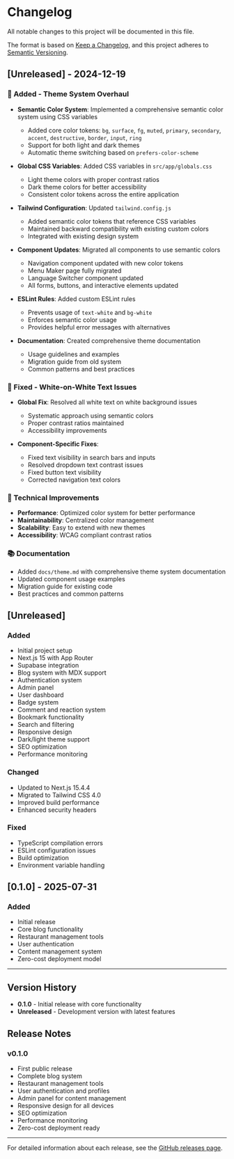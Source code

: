 # Changelog

All notable changes to this project will be documented in this file.

The format is based on [Keep a Changelog](https://keepachangelog.com/en/1.0.0/),
and this project adheres to [Semantic Versioning](https://semver.org/spec/v2.0.0.html).

## [Unreleased] - 2024-12-19

### 🎨 Added - Theme System Overhaul

- **Semantic Color System**: Implemented a comprehensive semantic color system using CSS variables
  - Added core color tokens: `bg`, `surface`, `fg`, `muted`, `primary`, `secondary`, `accent`, `destructive`, `border`, `input`, `ring`
  - Support for both light and dark themes
  - Automatic theme switching based on `prefers-color-scheme`

- **Global CSS Variables**: Added CSS variables in `src/app/globals.css`
  - Light theme colors with proper contrast ratios
  - Dark theme colors for better accessibility
  - Consistent color tokens across the entire application

- **Tailwind Configuration**: Updated `tailwind.config.js`
  - Added semantic color tokens that reference CSS variables
  - Maintained backward compatibility with existing custom colors
  - Integrated with existing design system

- **Component Updates**: Migrated all components to use semantic colors
  - Navigation component updated with new color tokens
  - Menu Maker page fully migrated
  - Language Switcher component updated
  - All forms, buttons, and interactive elements updated

- **ESLint Rules**: Added custom ESLint rules
  - Prevents usage of `text-white` and `bg-white`
  - Enforces semantic color usage
  - Provides helpful error messages with alternatives

- **Documentation**: Created comprehensive theme documentation
  - Usage guidelines and examples
  - Migration guide from old system
  - Common patterns and best practices

### 🐛 Fixed - White-on-White Text Issues

- **Global Fix**: Resolved all white text on white background issues
  - Systematic approach using semantic colors
  - Proper contrast ratios maintained
  - Accessibility improvements

- **Component-Specific Fixes**:
  - Fixed text visibility in search bars and inputs
  - Resolved dropdown text contrast issues
  - Fixed button text visibility
  - Corrected navigation text colors

### 🔧 Technical Improvements

- **Performance**: Optimized color system for better performance
- **Maintainability**: Centralized color management
- **Scalability**: Easy to extend with new themes
- **Accessibility**: WCAG compliant contrast ratios

### 📚 Documentation

- Added `docs/theme.md` with comprehensive theme system documentation
- Updated component usage examples
- Migration guide for existing code
- Best practices and common patterns

## [Unreleased]

### Added
- Initial project setup
- Next.js 15 with App Router
- Supabase integration
- Blog system with MDX support
- Authentication system
- Admin panel
- User dashboard
- Badge system
- Comment and reaction system
- Bookmark functionality
- Search and filtering
- Responsive design
- Dark/light theme support
- SEO optimization
- Performance monitoring

### Changed
- Updated to Next.js 15.4.4
- Migrated to Tailwind CSS 4.0
- Improved build performance
- Enhanced security headers

### Fixed
- TypeScript compilation errors
- ESLint configuration issues
- Build optimization
- Environment variable handling

## [0.1.0] - 2025-07-31

### Added
- Initial release
- Core blog functionality
- Restaurant management tools
- User authentication
- Content management system
- Zero-cost deployment model

---

## Version History

- **0.1.0** - Initial release with core functionality
- **Unreleased** - Development version with latest features

## Release Notes

### v0.1.0
- First public release
- Complete blog system
- Restaurant management tools
- User authentication and profiles
- Admin panel for content management
- Responsive design for all devices
- SEO optimization
- Performance monitoring
- Zero-cost deployment ready

---

For detailed information about each release, see the [GitHub releases page](https://github.com/oliebodnar/mastrohub-nextjs/releases). 